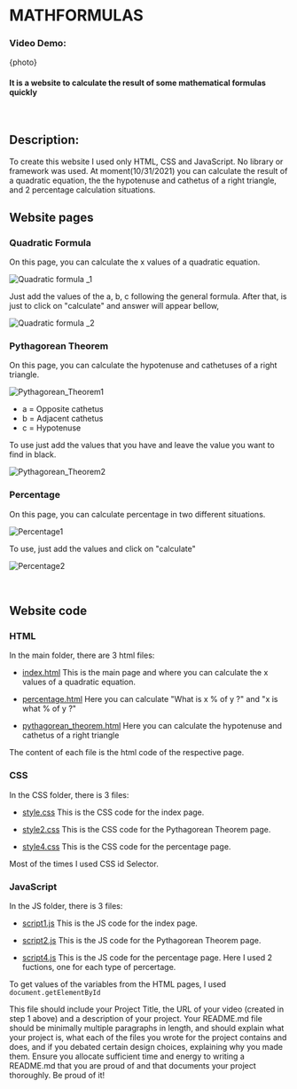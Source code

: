 # MATHFORMULAS
### Video Demo:  <URL >

{photo}

#### It is a website to calculate the result of some mathematical formulas quickly
&nbsp;

## Description: 
To create this website I used only HTML, CSS and JavaScript. No library or framework was used. At moment(10/31/2021) you can calculate the result of a quadratic equation, the the hypotenuse and cathetus of a right triangle, and 2 percentage calculation situations.

## Website pages
### Quadratic Formula
On this page, you can calculate the x values of a quadratic equation.
 
![Quadratic formula _1](https://user-images.githubusercontent.com/68949983/139607788-428da3d5-8edf-40dc-8bb3-0410f0ae9430.png)

Just add the values of the a, b, c following the general formula. After that, is just to click on "calculate" and answer will appear bellow,

![Quadratic formula _2](https://user-images.githubusercontent.com/68949983/139607957-780a3a49-8a24-4326-84fc-30329b0dc29e.png)

### Pythagorean Theorem
On this page, you can calculate the hypotenuse and cathetuses of a right triangle.

![Pythagorean_Theorem1](https://user-images.githubusercontent.com/68949983/139608192-a24f6fa2-e1cc-47de-be40-37c19ef5db56.png)

- a = Opposite cathetus
- b = Adjacent cathetus
- c = Hypotenuse

To use just add the values that you have and leave the value you want to find in black.

![Pythagorean_Theorem2](https://user-images.githubusercontent.com/68949983/139608439-1c7cc1c3-1c79-4012-8cae-b67c5899e605.png)

### Percentage
On this page, you can calculate percentage in two different situations.

![Percentage1](https://user-images.githubusercontent.com/68949983/139608576-a73b6a8b-9026-4bff-8a3d-c8ef87fdc5b1.png)

To use, just add the values and click on "calculate"

![Percentage2](https://user-images.githubusercontent.com/68949983/139608837-f117f9f6-9faf-4083-a108-becb642309e0.png)

&nbsp;

## Website code
### HTML
In the main folder, there are 3 html files:
- [index.html](https://github.com/Rodrigo-07/mathformulas/blob/4115378e8fe740183da0efba37bba8ef791561cd/index.html)
    This is the main page and where you can calculate the x values of a quadratic equation. 

- [percentage.html](https://github.com/Rodrigo-07/mathformulas/blob/4115378e8fe740183da0efba37bba8ef791561cd/percentage.html)
    Here you can calculate "What is x % of y ?"  and  "x is what % of y 
?"
- [pythagorean_theorem.html](https://github.com/Rodrigo-07/mathformulas/blob/4115378e8fe740183da0efba37bba8ef791561cd/pythagorean_theorem.html)
    Here you can calculate the hypotenuse and cathetus of a right triangle

The content of each file is the html code of the respective page.

### CSS
In the CSS folder, there is 3 files:
- [style.css](https://github.com/Rodrigo-07/mathformulas/blob/255197ba0fe8464b7ec2b1c03d2acf2ffe2d8296/css/style.css)
    This is the CSS code for the index page.

- [style2.css](https://github.com/Rodrigo-07/mathformulas/blob/255197ba0fe8464b7ec2b1c03d2acf2ffe2d8296/css/style2.css)
    This is the CSS code for the Pythagorean Theorem page.

- [style4.css](https://github.com/Rodrigo-07/mathformulas/blob/255197ba0fe8464b7ec2b1c03d2acf2ffe2d8296/css/style4.css)
    This is the CSS code for the percentage page.

Most of the times I used CSS id Selector.

### JavaScript
In the JS folder, there is 3 files:
- [script1.js](https://github.com/Rodrigo-07/mathformulas/blob/255197ba0fe8464b7ec2b1c03d2acf2ffe2d8296/js/script1.js)
    This is the JS code for the index page.

- [script2.js](https://github.com/Rodrigo-07/mathformulas/blob/255197ba0fe8464b7ec2b1c03d2acf2ffe2d8296/js/script2https://github.com/Rodrigo-07/mathformulas/blob/255197ba0fe8464b7ec2b1c03d2acf2ffe2d8296/js/script1.js.js)
    This is the JS code for the Pythagorean Theorem page.

- [script4.js](https://github.com/Rodrigo-07/mathformulas/blob/255197ba0fe8464b7ec2b1c03d2acf2ffe2d8296/js/script4.js)
    This is the JS code for the percentage page. Here I used 2 fuctions, one for each type of percertage.

To get values of the variables from the HTML pages, I used `document.getElementById`


This file should include your Project Title, the URL of your video (created in step 1 above) and a description of your project.
Your README.md file should be minimally multiple paragraphs in length, and should explain what your project is, what each of the files you wrote for the project contains and does, and if you debated certain design choices, explaining why you made them. Ensure you allocate sufficient time and energy to writing a README.md that you are proud of and that documents your project thoroughly. Be proud of it!
